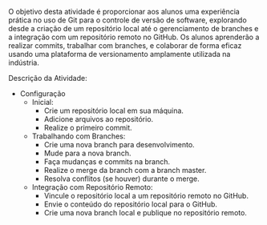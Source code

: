 O objetivo desta atividade é proporcionar aos alunos uma
experiência prática no uso de Git para o controle de versão de software,
explorando desde a criação de um repositório local até o gerenciamento de
branches e a integração com um repositório remoto no GitHub. Os alunos
aprenderão a realizar commits, trabalhar com branches, e colaborar de forma
eficaz usando uma plataforma de versionamento amplamente utilizada na
indústria.

Descrição da Atividade:

* Configuração
    * Inicial:
        * Crie um repositório local em sua máquina.
        * Adicione arquivos ao repositório.
        * Realize o primeiro commit.
    * Trabalhando com Branches:
        * Crie uma nova branch para desenvolvimento.
        * Mude para a nova branch.
        * Faça mudanças e commits na branch.
        * Realize o merge da branch com a branch master.
        * Resolva conflitos (se houver) durante o merge.
    * Integração com Repositório Remoto:
        * Vincule o repositório local a um repositório remoto no GitHub.
        * Envie o conteúdo do repositório local para o GitHub.
        * Crie uma nova branch local e publique no repositório remoto.